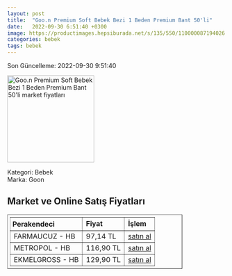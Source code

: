 ```yaml
---
layout: post
title:  "Goo.n Premium Soft Bebek Bezi 1 Beden Premium Bant 50'li"
date:   2022-09-30 6:51:40 +0300
image: https://productimages.hepsiburada.net/s/135/550/110000087194026.jpg
categories: bebek
tags: bebek
---
```


Son Güncelleme: 2022-09-30 9:51:40

<img src="https://productimages.hepsiburada.net/s/135/550/110000087194026.jpg" width="200" alt="Goo.n Premium Soft Bebek Bezi 1 Beden Premium Bant 50'li market fiyatları" />

Kategori: Bebek
<br />
Marka: Goon

<h2>Market ve Online Satış Fiyatları</h2>

<table border="1" style="padding: 5px;width:80%;">
  <tr>
    <td style="padding: 5px;"><strong>Perakendeci</strong></td>
    <td><strong>Fiyat</strong></td>
    <td><strong>İşlem</strong></td>
  </tr>
  <tr>
              <td title="Hepsiburada/Farmaucuz Mağazası">FARMAUCUZ - HB</td>
              <td>97,14 TL</td>
              <td><a title="Hepsiburada/Farmaucuz Mağazası" target="_blank" href="https://www.hepsiburada.com/goon-premium-soft-bebek-bezi-1-beden-50-li-p-HBCV00000XFEOU?magaza=FARMAUCUZ">satın al</a></td>
            </tr><tr>
              <td title="Hepsiburada/Metropol Mağazası">METROPOL - HB</td>
              <td>116,90 TL</td>
              <td><a title="Hepsiburada/Metropol Mağazası" target="_blank" href="https://www.hepsiburada.com/goo-n-premium-soft-bebek-bezi-1-beden-premium-bant-50-li-p-HBCV00000ZRTKQ?magaza=Metropol">satın al</a></td>
            </tr><tr>
              <td title="Hepsiburada/Ekmelgross Mağazası">EKMELGROSS - HB</td>
              <td>129,90 TL</td>
              <td><a title="Hepsiburada/Ekmelgross Mağazası" target="_blank" href="https://www.hepsiburada.com/goon-premium-soft-bebek-bezi-1-beden-50-li-p-HBCV00000XFEOU?magaza=Ekmelgross">satın al</a></td>
            </tr>
</table>
